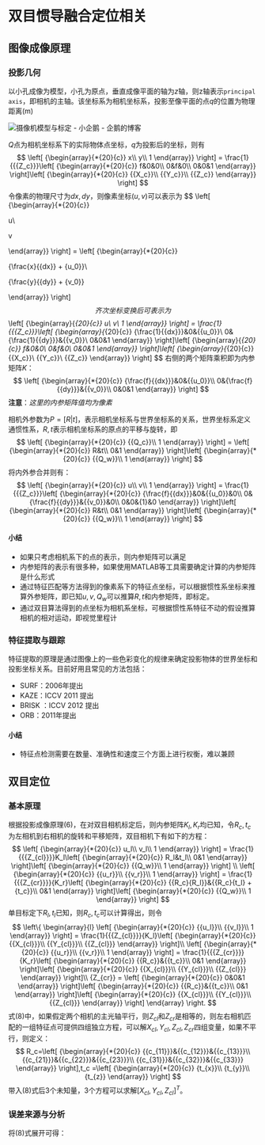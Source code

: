 # 双目惯导融合定位相关

## 图像成像原理

### 投影几何

以小孔成像为模型，小孔为原点，垂直成像平面的轴为$z$轴，则z轴表示`principal axis`，即相机的主轴。该坐标系为相机坐标系，投影至像平面的点$q$的位置为物理距离(m)

![摄像机模型与标定 - 小企鹅 - 企鹅的博客](http://img2.ph.126.net/MAo9PAoFNS2z41xE8_Am5A==/3270457754501304191.jpg) 

$Q$点为相机坐标系下的实际物体点坐标，$q$为投影后的坐标，则有
$$
\left[ {\begin{array}{*{20}{c}}
x\\
y\\
1
\end{array}} \right] = \frac{1}{{{Z_c}}}\left[ {\begin{array}{*{20}{c}}
f&0&0\\
0&f&0\\
0&0&1
\end{array}} \right]\left[ {\begin{array}{*{20}{c}}
{{X_c}}\\
{{Y_c}}\\
{{Z_c}}
\end{array}} \right]
$$
令像素的物理尺寸为$dx,dy$，则像素坐标$(u,v)$可以表示为
$$
\left[ {\begin{array}{*{20}{c}}

u\\

v

\end{array}} \right] = \left[ {\begin{array}{*{20}{c}}

{\frac{x}{{dx}} + {u_0}}\\

{\frac{y}{{dy}} + {v_0}}

\end{array}} \right]
$$
齐次坐标变换后可表示为
$$
\left[ {\begin{array}{*{20}{c}}
u\\
v\\
1
\end{array}} \right] = \frac{1}{{{Z_c}}}\left[ {\begin{array}{*{20}{c}}
{\frac{1}{{dx}}}&0&{{u_0}}\\
0&{\frac{1}{{dy}}}&{{v_0}}\\
0&0&1
\end{array}} \right]\left[ {\begin{array}{*{20}{c}}
f&0&0\\
0&f&0\\
0&0&1
\end{array}} \right]\left[ {\begin{array}{*{20}{c}}
{{X_c}}\\
{{Y_c}}\\
{{Z_c}}
\end{array}} \right]
$$
右侧的两个矩阵乘积即为内参矩阵$K$：
$$
\left[ {\begin{array}{*{20}{c}}
{\frac{f}{{dx}}}&0&{{u_0}}\\
0&{\frac{f}{{dy}}}&{{v_0}}\\
0&0&1
\end{array}} \right]
$$
**注意**：*这里的内参矩阵值均为像素*

相机外参数为$P=[R|t]$，表示相机坐标系与世界坐标系的关系，世界坐标系定义通惯性系，$R,t$表示相机坐标系的原点的平移与旋转，即
$$
\left[ {\begin{array}{*{20}{c}}
{{Q_c}}\\
1
\end{array}} \right] = \left[ {\begin{array}{*{20}{c}}
R&t\\
0&1
\end{array}} \right]\left[ {\begin{array}{*{20}{c}}
{{Q_w}}\\
1
\end{array}} \right]
$$
将内外参合并则有：
$$
\left[ {\begin{array}{*{20}{c}}
u\\
v\\
1
\end{array}} \right] = \frac{1}{{{Z_c}}}\left[ {\begin{array}{*{20}{c}}
{\frac{f}{{dx}}}&0&{{u_0}}&0\\
0&{\frac{f}{{dy}}}&{{v_0}}&0\\
0&0&{1}&0
\end{array}} \right]\left[ {\begin{array}{*{20}{c}}
R&t\\
0&1
\end{array}} \right]\left[ {\begin{array}{*{20}{c}}
{{Q_w}}\\
1
\end{array}} \right]
$$

#### 小结

- 如果只考虑相机系下的点的表示，则内参矩阵可以满足
- 内参矩阵的表示有很多种，如果使用MATLAB等工具需要确定计算的内参矩阵是什么形式
- 通过特征匹配等方法得到的像素系下的特征点坐标，可以根据惯性系坐标来推算外参矩阵，即已知$u,v,Q_w$可以推算$R,t$和内参矩阵，即标定。
- 通过双目算法得到的点坐标为相机系坐标，可根据惯性系特征不动的假设推算相机的相对运动，即视觉里程计

### 特征提取与跟踪

特征提取的原理是通过图像上的一些色彩变化的规律来确定投影物体的世界坐标和投影坐标关系。目前好用且常见的方法包括：

- SURF：2006年提出
- KAZE：ICCV 2011 提出
- BRISK ：ICCV 2012 提出
- ORB：2011年提出

#### 小结

- 特征点检测需要在数量、准确性和速度三个方面上进行权衡，难以兼顾

## 双目定位

### 基本原理

根据投影成像原理(6)，在对双目相机标定后，则内参矩阵$K_l,K_r$均已知，令$R_c,t_c$为左相机到右相机的旋转和平移矩阵，双目相机下有如下的方程：
$$
\left[ {\begin{array}{*{20}{c}}
u_l\\
v_l\\
1
\end{array}} \right] = \frac{1}{{{Z_{cl}}}}K_l\left[ {\begin{array}{*{20}{c}}
R_l&t_l\\
0&1
\end{array}} \right]\left[ {\begin{array}{*{20}{c}}
{{Q_w}}\\
1
\end{array}} \right]
\\
\left[ {\begin{array}{*{20}{c}}
{{u_r}}\\
{{v_r}}\\
1
\end{array}} \right] = \frac{1}{{{Z_{cr}}}}{K_r}\left[ {\begin{array}{*{20}{c}}
{{R_c}{R_l}}&{{R_c}{t_l} + {t_c}}\\
0&1
\end{array}} \right]\left[ {\begin{array}{*{20}{c}}
{{Q_w}}\\
1
\end{array}} \right]
$$
单目标定下$R_l,t_l$已知，则$R_c,t_c$可以计算得出，则令
$$
\left\{ \begin{array}{l}
\left[ {\begin{array}{*{20}{c}}
{{u_l}}\\
{{v_l}}\\
1
\end{array}} \right] = \frac{1}{{{Z_{cl}}}}{K_l}\left[ {\begin{array}{*{20}{c}}
{{X_{cl}}}\\
{{Y_{cl}}}\\
{{Z_{cl}}}
\end{array}} \right]\\
\left[ {\begin{array}{*{20}{c}}
{{u_r}}\\
{{v_r}}\\
1
\end{array}} \right] = \frac{1}{{{Z_{cr}}}}{K_r}\left[ {\begin{array}{*{20}{c}}
{{R_c}}&{{t_c}}\\
0&1
\end{array}} \right]\left[ {\begin{array}{*{20}{c}}
{{X_{cl}}}\\
{{Y_{cl}}}\\
{{Z_{cl}}}
\end{array}} \right]\\
{Z_{cr}} = \left[ {\begin{array}{*{20}{c}}
0&0&1
\end{array}} \right]\left[ {\begin{array}{*{20}{c}}
{{R_c}}&{{t_c}}\\
0&1
\end{array}} \right]\left[ {\begin{array}{*{20}{c}}
{{X_{cl}}}\\
{{Y_{cl}}}\\
{{Z_{cl}}}
\end{array}} \right]
\end{array} \right.
$$
式(8)中，如果假定两个相机的主光轴平行，则$Z_{cl}$和$Z_{cr}$是相等的，则左右相机匹配的一组特征点可提供四组独立方程，可以解$X_{cl},Y_{cl},Z_{cl},Z_{cr}$四组变量，如果不平行，则定义：
$$
R_c=\left[ {\begin{array}{*{20}{c}}
{{c_{11}}}&{{c_{12}}}&{{c_{13}}}\\
{{c_{21}}}&{{c_{22}}}&{{c_{23}}}\\
{{c_{31}}}&{{c_{32}}}&{{c_{33}}}
\end{array}} \right],t_c =\left[ {\begin{array}{*{20}{c}}
{t_{x}}\\
{t_{y}}\\
{t_{z}}
\end{array}} \right]
$$
带入(8)式后3个未知量，3个方程可以求解$[X_{cl},Y_{cl},Z_{cl}]^T$。

### 误差来源与分析

将(8)式展开可得：

